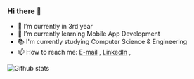 ### Hi there 👋

- 🔭 I’m currently in 3rd year
- 🌱 I’m currently learning Mobile App Development
- 📚 I'm currently studying Computer Science & Engineering
- 📫 How to reach me: 
	[E-mail](mailto://satwiksamyaan@gmail.com) , [LinkedIn](https://www.linkedin.com/in/satwik-samyaan-5222651a6//) , 


![Github stats](https://github-readme-stats.vercel.app/api?username=samyaan&&show_icons=true&title_color=ffffff&icon_color=bb2acf&text_color=daf7dc&bg_color=151515&count_private=true)

<!--
- 👯 I’m looking to collaborate on ...
- 🤔 I’m looking for help with ...
- 💬 Ask me about ...
- ⚡ Fun fact: ...
-->
